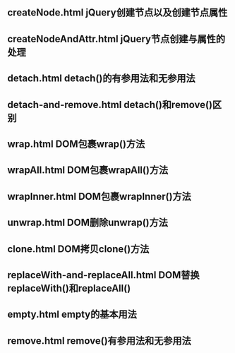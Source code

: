## createNode.html jQuery创建节点以及创建节点属性

## createNodeAndAttr.html jQuery节点创建与属性的处理

## detach.html detach()的有参用法和无参用法

## detach-and-remove.html detach()和remove()区别

## wrap.html DOM包裹wrap()方法

## wrapAll.html DOM包裹wrapAll()方法

## wrapInner.html DOM包裹wrapInner()方法

## unwrap.html DOM删除unwrap()方法

## clone.html DOM拷贝clone()方法

## replaceWith-and-replaceAll.html DOM替换replaceWith()和replaceAll()

## empty.html empty的基本用法

## remove.html remove()有参用法和无参用法
